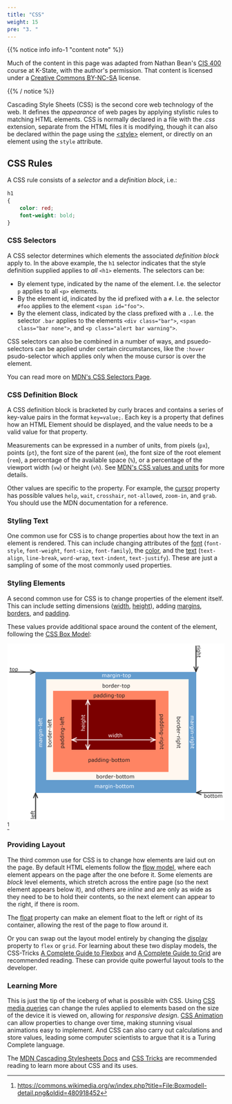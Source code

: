 ```yaml
---
title: "CSS"
weight: 15
pre: "3. "
---
```


{{% notice info info-1 "content note" %}}

Much of the content in this page was adapted from Nathan Bean's [CIS 400](https://textbooks.cs.ksu.edu/cis400/3-web-development/01-core-web-technologies/04-css/) course at K-State, with the author's permission. That content is licensed under a [Creative Commons BY-NC-SA](https://creativecommons.org/licenses/by-nc-sa/4.0/) license.

{{% / notice %}}

Cascading Style Sheets (CSS) is the second core web technology of the web.  It defines the _appearance_ of web pages by applying stylistic rules to matching HTML elements.  CSS is normally declared in a file with the _.css_ extension, separate from the HTML files it is modifying, though it can also be declared within the page using the [&lt;style&gt;](https://developer.mozilla.org/en-US/docs/Web/HTML/Element/style) element, or directly on an element using the `style` attribute.

## CSS Rules

A CSS rule consists of a _selector_ and a _definition block_, i.e.:

```css
h1
{
    color: red;
    font-weight: bold;
}
```

### CSS Selectors

A CSS selector determines which elements the associated _definition block_ apply to.  In the above example, the `h1` selector indicates that the style definition supplied applies to _all_ `<h1>` elements.  The selectors can be:

* By element type, indicated by the name of the element.  I.e. the selector `p` applies to all `<p>` elements.
* By the element id, indicated by the id prefixed with a `#`.  I.e. the selector `#foo` applies to the element `<span id="foo">`.
* By the element class, indicated by the class prefixed with a `.`.  I.e. the selector `.bar` applies to the elements `<div class="bar">`, `<span class="bar none">`, and `<p class="alert bar warning">`.

CSS selectors can also be combined in a number of ways, and psuedo-selectors can be applied under certain circumstances, like the `:hover` psudo-selector which applies only when the mouse cursor is over the element.

You can read more on [MDN's CSS Selectors Page](https://developer.mozilla.org/en-US/docs/Web/CSS/CSS_Selectors).

### CSS Definition Block

A CSS definition block is bracketed by curly braces and contains a series of key-value pairs in the format `key=value;`.  Each key is a property that defines how an HTML Element should be displayed, and the value needs to be a valid value for that property.  

Measurements can be expressed in a number of units, from pixels (`px`), points (`pt`), the font size of the parent (`em`), the font size of the root element (`rem`), a percentage of the available space (`%`), or a percentage of the viewport width (`vw`) or height (`vh`). See [MDN's CSS values and units](https://developer.mozilla.org/en-US/docs/Learn/CSS/Building_blocks/Values_and_units) for more details.

Other values are specific to the property.  For example, the [cursor](https://developer.mozilla.org/en-US/docs/Web/CSS/cursor) property has possible values `help`, `wait`, `crosshair`, `not-allowed`, `zoom-in`, and `grab`.  You should use the MDN documentation for a reference.

### Styling Text

One common use for CSS is to change properties about how the text in an element is rendered.  This can include changing attributes of the [font](https://developer.mozilla.org/en-US/docs/Web/CSS/font) (`font-style`, `font-weight`, `font-size`, `font-family`), the [color](https://developer.mozilla.org/en-US/docs/Web/CSS/color), and the [text](https://developer.mozilla.org/en-US/docs/Web/CSS/CSS_Text) (`text-align`, `line-break`, `word-wrap`, `text-indent`, `text-justify`).  These are just a sampling of some of the most commonly used properties.

### Styling Elements

A second common use for CSS is to change properties of the element itself.  This can include setting dimensions ([width](https://developer.mozilla.org/en-US/docs/Web/CSS/width), [height](https://developer.mozilla.org/en-US/docs/Web/CSS/height)), adding [margins](https://developer.mozilla.org/en-US/docs/Web/CSS/margin), [borders](https://developer.mozilla.org/en-US/docs/Web/CSS/border), and [padding](https://developer.mozilla.org/en-US/docs/Web/CSS/padding).

These values provide additional space around the content of the element, following the [CSS Box Model](https://developer.mozilla.org/en-US/docs/Web/CSS/CSS_Box_Model/Introduction_to_the_CSS_box_model):

![CSS Box Model](/images/16/boxmodel.png)[^1]

[^1]: https://commons.wikimedia.org/w/index.php?title=File:Boxmodell-detail.png&oldid=480918452

### Providing Layout

The third common use for CSS is to change how elements are laid out on the page.  By default HTML elements follow the [flow model](https://developer.mozilla.org/en-US/docs/Learn/CSS/CSS_layout/Normal_Flow), where each element appears on the page after the one before it.  Some elements are _block_ level elements, which stretch across the entire page (so the next element appears below it), and others are _inline_ and are only as wide as they need to be to hold their contents, so the next element can appear to the right, if there is room.

The [float](https://developer.mozilla.org/en-US/docs/Web/CSS/float) property can make an element float to the left or right of its container, allowing the rest of the page to flow around it. 

Or you can swap out the layout model entirely by changing the [display](https://developer.mozilla.org/en-US/docs/Web/CSS/display) property to `flex` or `grid`.  For learning about these two display models, the CSS-Tricks [A Complete Guide to Flexbox](https://css-tricks.com/snippets/css/a-guide-to-flexbox/) and [A Complete Guide to Grid](https://css-tricks.com/snippets/css/complete-guide-grid/) are recommended reading.  These can provide quite powerful layout tools to the developer.

### Learning More

This is just the tip of the iceberg of what is possible with CSS.  Using [CSS media queries](https://developer.mozilla.org/en-US/docs/Web/CSS/Media_Queries/Using_media_queries) can change the rules applied to elements based on the size of the device it is viewed on, allowing for _responsive design_.  [CSS Animation](https://developer.mozilla.org/en-US/docs/Web/CSS/animation) can allow properties to change over time, making stunning visual animations easy to implement.  And CSS can also carry out calculations and store values, leading some computer scientists to argue that it is a Turing Complete language.

The [MDN Cascading Stylesheets Docs](https://developer.mozilla.org/en-US/docs/Web/CSS) and [CSS Tricks](https://css-tricks.com/) are recommended reading to learn more about CSS and its uses.
